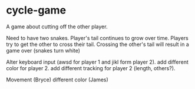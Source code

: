 # cycle-game
A game about cutting off the other player.

Need to have two snakes.
Player's tail continues to grow over time.
Players try to get the other to cross their tail.
Crossing the other's tail will result in a game over (snakes turn white)

Alter keyboard input (awsd for player 1 and jikl form player 2).
add different color for player 2.
add different tracking for player 2 (length, others?).

Movement (Bryce)
different color (James)
